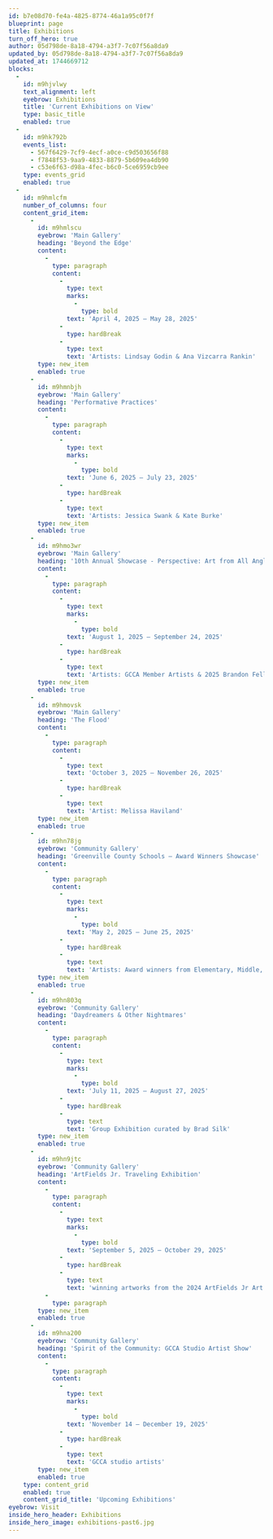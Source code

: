 ```yaml
---
id: b7e08d70-fe4a-4825-8774-46a1a95c0f7f
blueprint: page
title: Exhibitions
turn_off_hero: true
author: 05d798de-8a18-4794-a3f7-7c07f56a8da9
updated_by: 05d798de-8a18-4794-a3f7-7c07f56a8da9
updated_at: 1744669712
blocks:
  -
    id: m9hjvlwy
    text_alignment: left
    eyebrow: Exhibitions
    title: 'Current Exhibitions on View'
    type: basic_title
    enabled: true
  -
    id: m9hk792b
    events_list:
      - 567f6429-7cf9-4ecf-a0ce-c9d503656f88
      - f7848f53-9aa9-4833-8879-5b609ea4db90
      - c53e6f63-d98a-4fec-b6c0-5ce6959cb9ee
    type: events_grid
    enabled: true
  -
    id: m9hmlcfm
    number_of_columns: four
    content_grid_item:
      -
        id: m9hmlscu
        eyebrow: 'Main Gallery'
        heading: 'Beyond the Edge'
        content:
          -
            type: paragraph
            content:
              -
                type: text
                marks:
                  -
                    type: bold
                text: 'April 4, 2025 – May 28, 2025'
              -
                type: hardBreak
              -
                type: text
                text: 'Artists: Lindsay Godin & Ana Vizcarra Rankin'
        type: new_item
        enabled: true
      -
        id: m9hmnbjh
        eyebrow: 'Main Gallery'
        heading: 'Performative Practices'
        content:
          -
            type: paragraph
            content:
              -
                type: text
                marks:
                  -
                    type: bold
                text: 'June 6, 2025 – July 23, 2025'
              -
                type: hardBreak
              -
                type: text
                text: 'Artists: Jessica Swank & Kate Burke'
        type: new_item
        enabled: true
      -
        id: m9hmo3wr
        eyebrow: 'Main Gallery'
        heading: '10th Annual Showcase - Perspective: Art from All Angles Juried Exhibition'
        content:
          -
            type: paragraph
            content:
              -
                type: text
                marks:
                  -
                    type: bold
                text: 'August 1, 2025 – September 24, 2025'
              -
                type: hardBreak
              -
                type: text
                text: 'Artists: GCCA Member Artists & 2025 Brandon Fellows'
        type: new_item
        enabled: true
      -
        id: m9hmovsk
        eyebrow: 'Main Gallery'
        heading: 'The Flood'
        content:
          -
            type: paragraph
            content:
              -
                type: text
                text: 'October 3, 2025 – November 26, 2025'
              -
                type: hardBreak
              -
                type: text
                text: 'Artist: Melissa Haviland'
        type: new_item
        enabled: true
      -
        id: m9hn78jg
        eyebrow: 'Community Gallery'
        heading: 'Greenville County Schools – Award Winners Showcase'
        content:
          -
            type: paragraph
            content:
              -
                type: text
                marks:
                  -
                    type: bold
                text: 'May 2, 2025 – June 25, 2025'
              -
                type: hardBreak
              -
                type: text
                text: 'Artists: Award winners from Elementary, Middle, & High School'
        type: new_item
        enabled: true
      -
        id: m9hn803q
        eyebrow: 'Community Gallery'
        heading: 'Daydreamers & Other Nightmares'
        content:
          -
            type: paragraph
            content:
              -
                type: text
                marks:
                  -
                    type: bold
                text: 'July 11, 2025 – August 27, 2025'
              -
                type: hardBreak
              -
                type: text
                text: 'Group Exhibition curated by Brad Silk'
        type: new_item
        enabled: true
      -
        id: m9hn9jtc
        eyebrow: 'Community Gallery'
        heading: 'ArtFields Jr. Traveling Exhibition'
        content:
          -
            type: paragraph
            content:
              -
                type: text
                marks:
                  -
                    type: bold
                text: 'September 5, 2025 – October 29, 2025'
              -
                type: hardBreak
              -
                type: text
                text: 'winning artworks from the 2024 ArtFields Jr Art Competition in addition to area participants.'
          -
            type: paragraph
        type: new_item
        enabled: true
      -
        id: m9hna200
        eyebrow: 'Community Gallery'
        heading: 'Spirit of the Community: GCCA Studio Artist Show'
        content:
          -
            type: paragraph
            content:
              -
                type: text
                marks:
                  -
                    type: bold
                text: 'November 14 – December 19, 2025'
              -
                type: hardBreak
              -
                type: text
                text: 'GCCA studio artists'
        type: new_item
        enabled: true
    type: content_grid
    enabled: true
    content_grid_title: 'Upcoming Exhibitions'
eyebrow: Visit
inside_hero_header: Exhibitions
inside_hero_image: exhibitions-past6.jpg
---
```

